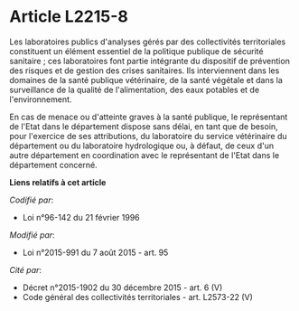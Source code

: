 # Article L2215-8

Les laboratoires publics d'analyses gérés par des collectivités territoriales constituent un élément essentiel de la
politique publique de sécurité sanitaire ; ces laboratoires font partie intégrante du dispositif de prévention des risques et
de gestion des crises sanitaires. Ils interviennent dans les domaines de la santé publique vétérinaire, de la santé végétale
et dans la surveillance de la qualité de l'alimentation, des eaux potables et de l'environnement.  

En cas de menace ou d'atteinte graves à la santé publique, le représentant de l'Etat dans le département dispose sans délai,
en tant que de besoin, pour l'exercice de ses attributions, du laboratoire du service vétérinaire du département ou du
laboratoire hydrologique ou, à défaut, de ceux d'un autre département en coordination avec le représentant de l'Etat dans le
département concerné.

**Liens relatifs à cet article**

_Codifié par_:

  - Loi n°96-142 du 21 février 1996

_Modifié par_:

  - Loi n°2015-991 du 7 août 2015 - art. 95

_Cité par_:

  - Décret n°2015-1902 du 30 décembre 2015 - art. 6 (V)
  - Code général des collectivités territoriales - art. L2573-22 (V)
